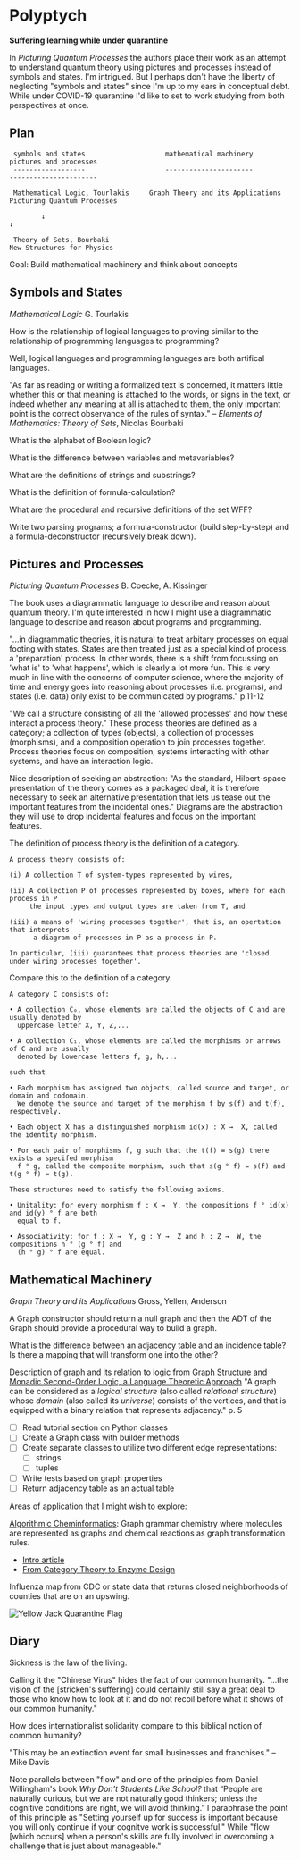 # Polyptych

**Suffering learning while under quarantine**

In _Picturing Quantum Processes_ the authors place their work as an attempt to understand quantum theory using pictures and processes instead of symbols and states. I'm intrigued. But I perhaps don't have the liberty of neglecting "symbols and states" since I'm up to my ears in conceptual debt. While under COVID-19 quarantine I'd like to set to work studying from both perspectives at once.

## Plan

```
 symbols and states                    mathematical machinery            pictures and processes
 ------------------                    ----------------------            ----------------------

 Mathematical Logic, Tourlakis     Graph Theory and its Applications     Picturing Quantum Processes

        ↓                                                                           ↓

 Theory of Sets, Bourbaki                                                New Structures for Physics

```

Goal: Build mathematical machinery and think about concepts

## Symbols and States

_Mathematical Logic_ G. Tourlakis

How is the relationship of logical languages to proving similar to the relationship of programming languages to programming?

Well, logical languages and programming languages are both artifical languages.

"As far as reading or writing a formalized text is concerned, it matters little whether this or that meaning is attached to the words, or signs in the text, or indeed whether any meaning at all is attached to them, the only important point is the correct observance of the rules of syntax." – _Elements of Mathematics: Theory of Sets_, Nicolas Bourbaki

What is the alphabet of Boolean logic?

What is the difference between variables and metavariables?

What are the definitions of strings and substrings?

What is the definition of formula-calculation?

What are the procedural and recursive definitions of the set WFF?

Write two parsing programs; a formula-constructor (build step-by-step) and a formula-deconstructor (recursively break down).

## Pictures and Processes

_Picturing Quantum Processes_ B. Coecke, A. Kissinger

The book uses a diagrammatic language to describe and reason about quantum theory. I'm quite interested in how I might use a diagrammatic language to describe and reason about programs and programming.

"...in diagrammatic theories, it is natural to treat arbitary processes on equal footing with states. States are then treated just as a special kind of process, a 'preparation' process. In other words, there is a shift from focussing on 'what is' to 'what happens', which is clearly a lot more fun. This is very much in line with the concerns of computer science, where the majority of time and energy goes into reasoning about processes (i.e. programs), and states (i.e. data) only exist to be communicated by programs." p.11-12

"We call a structure consisting of all the 'allowed processes' and how these interact a process theory." These process theories are defined as a category; a collection of types (objects), a collection of processes (morphisms), and a composition operation to join processes together. Process theories focus on composition, systems interacting with other systems, and have an interaction logic.

Nice description of seeking an abstraction: "As the standard, Hilbert-space presentation of the theory comes as a packaged deal, it is therefore necessary to seek an alternative presentation that lets us tease out the important features from the incidental ones." Diagrams are the abstraction they will use to drop incidental features and focus on the important features.

The definition of process theory is the definition of a category.

```
A process theory consists of:

(i) A collection T of system-types represented by wires,

(ii) A collection P of processes represented by boxes, where for each process in P
     the input types and output types are taken from T, and

(iii) a means of 'wiring processes together', that is, an opertation that interprets
      a diagram of processes in P as a process in P.

In particular, (iii) guarantees that process theories are 'closed under wiring processes together'.
```

Compare this to the definition of a category.

```
A category C consists of:

• A collection C₀, whose elements are called the objects of C and are usually denoted by
  uppercase letter X, Y, Z,...

• A collection C₁, whose elements are called the morphisms or arrows of C and are usually
  denoted by lowercase letters f, g, h,...

such that

• Each morphism has assigned two objects, called source and target, or domain and codomain.
  We denote the source and target of the morphism f by s(f) and t(f), respectively.

• Each object X has a distinguished morphism id(x) : X →  X, called the identity morphism.

• For each pair of morphisms f, g such that the t(f) = s(g) there exists a specifed morphism
  f ° g, called the composite morphism, such that s(g ° f) = s(f) and t(g ° f) = t(g).

These structures need to satisfy the following axioms.

• Unitality: for every morphism f : X →  Y, the compositions f ° id(x) and id(y) ° f are both
  equal to f.

• Associativity: for f : X →  Y, g : Y →  Z and h : Z →  W, the compositions h ° (g ° f) and
  (h ° g) ° f are equal.
```

## Mathematical Machinery

_Graph Theory and its Applications_ Gross, Yellen, Anderson

A Graph constructor should return a null graph and then the ADT of the Graph should provide a procedural way to build a graph.

What is the difference between an adjacency table and an incidence table? Is there a mapping that will transform one into the other?

Description of graph and its relation to logic from [Graph Structure and Monadic Second-Order Logic, a Language Theoretic Approach](https://hal.archives-ouvertes.fr/hal-00646514/document) "A graph can be considered as a _logical structure_ (also called _relational structure_) whose _domain_ (also called its _universe_) consists of the vertices, and that is equipped with a binary relation that represents adjacency." p. 5

- [ ] Read tutorial section on Python classes
- [ ] Create a Graph class with builder methods
- [ ] Create separate classes to utilize two different edge representations:
     - [ ] strings
     - [ ] tuples
- [ ] Write tests based on graph properties
- [ ] Return adjacency table as an actual table

Areas of application that I might wish to explore:

[Algorithmic Cheminformatics](https://cheminf.imada.sdu.dk/): Graph grammar chemistry where molecules are represented as graphs and chemical reactions as graph transformation rules.

* [Intro article](https://royalsocietypublishing.org/doi/pdf/10.1098/rsta.2016.0354)
* [From Category Theory to Enzyme Design](https://cheminf.imada.sdu.dk/novo-synergy/)

Influenza map from CDC or state data that returns closed neighborhoods of counties that are on an upswing.

![Yellow Jack Quarantine Flag](https://pbs.twimg.com/media/DkUciO0W0AAmkHM?format=jpg&name=240x240)

## Diary

Sickness is the law of the living.

Calling it the "Chinese Virus" hides the fact of our common humanity. "...the vision of the [stricken's suffering] could certainly still say a great deal to those who know how to look at it and do not recoil before what it shows of our common humanity."

How does internationalist solidarity compare to this biblical notion of common humanity?

"This may be an extinction event for small businesses and franchises." – Mike Davis

Note parallels between "flow" and one of the principles from Daniel Willingham's book _Why Don't Students Like School?_ that “People are naturally curious, but we are not naturally good thinkers; unless the cognitive conditions are right, we will avoid thinking.” I paraphrase the point of this principle as "Setting yourself up for success is important because you will only continue if your cognitve work is successful." While "flow [which occurs] when a person's skills are fully involved in overcoming a challenge that is just about manageable."

